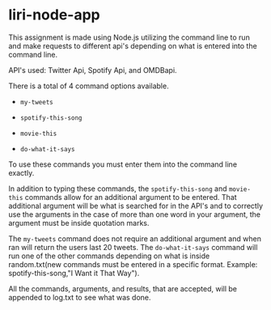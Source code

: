 # liri-node-app

This assignment is made using Node.js utilizing the command line to run and make requests to different api's depending on what is entered into the command line.

API's used: Twitter Api, Spotify Api, and OMDBapi.

There is a total of 4 command options available.
* `my-tweets`

* `spotify-this-song`

* `movie-this`

* `do-what-it-says`

To use these commands you must enter them into the command line exactly.

In addition to typing these commands, the `spotify-this-song` and `movie-this` commands allow for an additional argument to be entered. 
That additional argument will be what is searched for in the API's and to correctly use the arguments in the case of more than one word in your argument, the argument must be inside quotation marks.

The `my-tweets` command does not require an additional argument and when ran will return the users last 20 tweets.
The `do-what-it-says` command will run one of the other commands depending on what is inside random.txt(new commands must be entered in a specific format. Example: spotify-this-song,"I Want it That Way").

All the commands, arguments, and results, that are accepted, will be appended to log.txt to see what was done.
